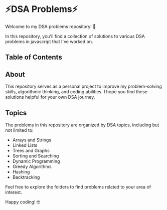 # ⚡DSA Problems⚡️

Welcome to my DSA problems repository! 🚀

In this repository, you'll find a collection of solutions to various DSA problems in javascript that I've worked on.

## Table of Contents

## About
This repository serves as a personal project to improve my problem-solving skills, algorithmic thinking, and coding abilities. I hope you find these solutions helpful for your own DSA journey.

## Topics
The problems in this repository are organized by DSA topics, including but not limited to:
- Arrays and Strings
- Linked Lists
- Trees and Graphs
- Sorting and Searching
- Dynamic Programming
- Greedy Algorithms
- Hashing
- Backtracking

Feel free to explore the folders to find problems related to your area of interest.

Happy coding! 🤓
